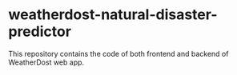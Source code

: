 # weatherdost-natural-disaster-predictor
This repository contains the code of both frontend and backend of WeatherDost web app.
